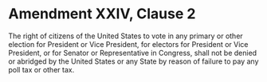 # Amendment XXIV, Clause 2

The right of citizens of the United States to vote in any primary or other
election for President or Vice President, for electors for President or Vice
President, or for Senator or Representative in Congress, shall not be denied
or abridged by the United States or any State by reason of failure to pay
any poll tax or other tax.
